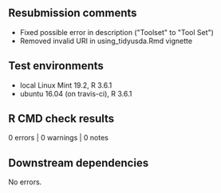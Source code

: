 ## Resubmission comments
* Fixed possible error in description ("Toolset" to "Tool Set")
* Removed invalid URI in using_tidyusda.Rmd vignette

## Test environments
* local Linux Mint 19.2, R 3.6.1
* ubuntu 16.04 (on travis-ci), R 3.6.1


## R CMD check results
0 errors | 0 warnings | 0 notes


## Downstream dependencies
No errors.